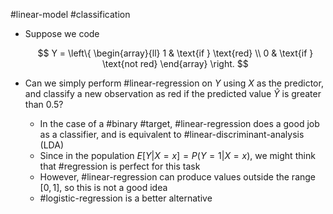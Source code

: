 #linear-model #classification 

- Suppose we code

  $$
  Y = \left\{ \begin{array}{ll}
  1 & \text{if } \text{red} \\
  0 & \text{if } \text{not red}
  \end{array} \right.
  $$

- Can we simply perform #linear-regression on $Y$ using $X$ as the predictor, and classify a new observation as red if the predicted value $\hat{Y}$ is greater than 0.5?
  - In the case of a #binary #target, #linear-regression does a good job as a classifier, and is equivalent to #linear-discriminant-analysis (LDA)
  - Since in the population $E[Y|X=x] = P(Y=1|X=x)$, we might think that #regression is perfect for this task
  - However, #linear-regression can produce values outside the range $[0,1]$, so this is not a good idea
  - #logistic-regression is a better alternative